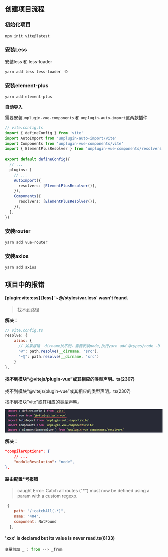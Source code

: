 ## 创建项目流程

### 初始化项目

```js
npm init vite@latest
```



### 安装Less

安装less 和 less-loader

```js
yarn add less less-loader -D
```



### 安装element-plus

```js
yarn add element-plus
```

**自动导入**

需要安装`unplugin-vue-components` 和 `unplugin-auto-import`这两款插件

```ts
// vite.config.ts
import { defineConfig } from 'vite'
import AutoImport from 'unplugin-auto-import/vite'
import Components from 'unplugin-vue-components/vite'
import { ElementPlusResolver } from 'unplugin-vue-components/resolvers'

export default defineConfig({
  // ...
  plugins: [
    // ...
    AutoImport({
      resolvers: [ElementPlusResolver()],
    }),
    Components({
      resolvers: [ElementPlusResolver()],
    }),
  ],
})
```



### 安装router

```js
yarn add vue-router
```



### 安装axios

```js
yarn add axios
```



## 项目中的报错

#### [plugin:vite:css] [less] '~@/styles/var.less' wasn't found. 

> 找不到路径

**解决：**

```js
// vite.config.ts
resolve: {
    alias: {
      // 如果报错__dirname找不到，需要安装node,执行yarn add @types/node -D
      "@": path.resolve(__dirname, 'src'),
      "~@": path.resolve(__dirname, 'src')
    }
},
```



#### 找不到模块“@vitejs/plugin-vue”或其相应的类型声明。ts(2307)

找不到模块“@vitejs/plugin-vue”或其相应的类型声明。ts(2307)

找不到模块“vite”或其相应的类型声明。

![image-20230421153207390](img-md/image-20230421153207390.png)

**解决：**

```json
"compilerOptions": {
   	// ...
    "moduleResolution": "node",
},
```



#### 路由配置*号报错

> caught Error: Catch all routes ("*") must now be defined using a param with a custom regexp.

```js
 {
    path: "/:catchAll(.*)",
    name: "404",
    component: NotFound
  },

```



#### 'xxx' is declared but its value is never read.ts(6133)

```js
变量前加 _ : from --> _from
```

